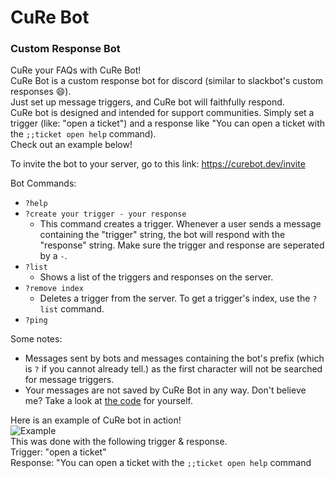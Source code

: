 # CuRe Bot

### **Cu**stom **Re**sponse Bot

CuRe your FAQs with CuRe Bot!  
CuRe Bot is a custom response bot for discord (similar to slackbot's custom responses 😄).  
Just set up message triggers, and CuRe bot will faithfully respond.  
CuRe bot is designed and intended for support communities. Simply set a trigger (like: "open a ticket") and a response like "You can open a ticket with the `;;ticket open help` command).  
Check out an example below!

To invite the bot to your server, go to this link: https://curebot.dev/invite

Bot Commands:
- `?help`
- `?create your trigger - your response`
  - This command creates a trigger. Whenever a user sends a message containing the "trigger" string, the bot will respond with the "response" string. Make sure the trigger and response are seperated by a `-`.
- `?list`
  - Shows a list of the triggers and responses on the server.
- `?remove index`
  - Deletes a trigger from the server. To get a trigger's index, use the `?list` command.
- `?ping`

Some notes:
- Messages sent by bots and messages containing the bot's prefix (which is `?` if you cannot already tell.) as the first character will not be searched for message triggers.
- Your messages are not saved by CuRe Bot in any way. Don't believe me? Take a look at [the code](https://github.com/joshkmartinez/CuRe-Bot) for yourself.

Here is an example of CuRe bot in action!  
![Example](https://media.giphy.com/media/j0B3l7xKAVezqvUShk/giphy.gif)  
This was done with the following trigger & response.  
Trigger: "open a ticket"  
Response: "You can open a ticket with the `;;ticket open help` command
